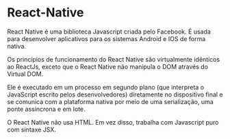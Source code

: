 # React-Native

React Native é uma biblioteca Javascript criada pelo Facebook.
É usada para desenvolver aplicativos para os sistemas Android e IOS de forma nativa.

Os princípios de funcionamento do React Native são virtualmente idênticos ao ReactJs, exceto que o React Native não manipula o DOM através do Virtual DOM. 

Ele é executado em um processo em segundo plano (que interpreta o JavaScript escrito pelos desenvolvedores) diretamente no dispositivo final e se comunica com a plataforma nativa por meio de uma serialização, uma ponte assíncrona e em lote.

O React Native não usa HTML. Em vez disso, trabalha com Javascript puro com sintaxe JSX.

